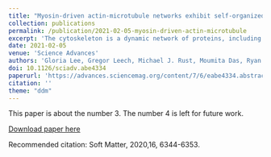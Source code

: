 ```yaml
---
title: "Myosin-driven actin-microtubule networks exhibit self-organized contractile dynamics"
collection: publications
permalink: /publication/2021-02-05-myosin-driven-actin-microtubule
excerpt: 'The cytoskeleton is a dynamic network of proteins, including actin, microtubules, and their associated motor proteins, that enables essential cellular processes such as motility, division, and growth. While actomyosin networks are extensively studied, how interactions between actin and microtubules, ubiquitous in the cytoskeleton, influence actomyosin activity remains an open question. Here, we create a network of co-entangled actin and microtubules driven by myosin II. We combine dynamic differential microscopy, particle image velocimetry, and particle tracking to show that both actin and microtubules undergo ballistic contraction with unexpectedly indistinguishable characteristics.'
date: 2021-02-05
venue: 'Science Advances'
authors: 'Gloria Lee, Gregor Leech, Michael J. Rust, Moumita Das, Ryan McGorty, Jennifer L. Ross, Rae M Robertson-Anderson'
doi: 10.1126/sciadv.abe4334
paperurl: 'https://advances.sciencemag.org/content/7/6/eabe4334.abstract'
citation: ''
theme: "ddm"
---
```

This paper is about the number 3. The number 4 is left for future work.

[Download paper here](http://academicpages.github.io/files/paper3.pdf)

Recommended citation: 	Soft Matter, 2020,16, 6344-6353.